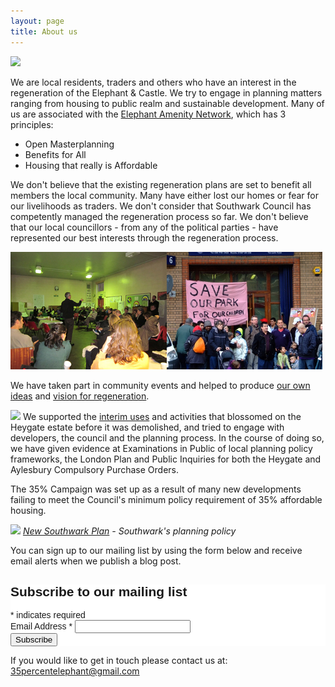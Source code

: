 ```yaml
---
layout: page
title: About us
---
```

![](http://crappistmartin.github.io/images/elephantamenitylogo.jpg)

We are local residents, traders and others who have an interest in the regeneration of the Elephant & Castle. We try to engage in planning matters ranging from housing to public realm and sustainable development. Many of us are associated with the <a href="http://elephantamenity.wordpress.com">Elephant Amenity Network</a>, which has 3 principles:

* Open Masterplanning
* Benefits for All
* Housing that really is Affordable

We don't believe that the existing regeneration plans are set to benefit all members the local community. Many have either lost our homes or fear for our livelihoods as traders. We don't consider that Southwark Council has competently managed the regeneration process so far. We don't believe that our local councillors - from any of the political parties - have represented our best interests through the regeneration process.

![](/img/ean.jpg)

We have taken part in community events and helped to produce <a href="http://elephantamenity.wordpress.com/2012/02/29/is-the-elephant-your-neighbourhood-summary-report/">our own ideas</a> and <a href="http://elephantamenity.wordpress.com/2011/06/24/visioning-workshop-report/">vision for regeneration</a>.

![](http://crappistmartin.github.io/images/forestfeast.jpg) We supported the <a href="http://elephantamenity.files.wordpress.com/2011/12/ean-interim-use-presentation-241111-web.pdf">interim uses</a> and activities that blossomed on the Heygate estate before it was demolished, and tried to engage with developers, the council and the planning process. In the course of doing so, we have given evidence at Examinations in Public of local planning policy frameworks, the London Plan and Public Inquiries for both the Heygate and Aylesbury Compulsory Purchase Orders.

The 35% Campaign was set up as a result of many new developments failing to meet the Council's minimum policy requirement of 35% affordable housing.

![](http://35percent.org/img/newsouthwarkplanah.png)
*[New Southwark Plan](http://www.southwark.gov.uk/download/downloads/id/12867/new_southwark_plan_preferred_option_consultation_version_web) - Southwark's planning policy*

You can sign up to our mailing list by using the form below and receive email alerts when we publish a blog post. 

<!-- Begin MailChimp Signup Form -->
<link href="//cdn-images.mailchimp.com/embedcode/classic-081711.css" rel="stylesheet" type="text/css">
<style type="text/css">
	#mc_embed_signup{background:#fff; clear:left; font:14px Helvetica,Arial,sans-serif; }
	/* Add your own MailChimp form style overrides in your site stylesheet or in this style block.
	   We recommend moving this block and the preceding CSS link to the HEAD of your HTML file. */
</style>
<div id="mc_embed_signup">
<form action="//35percent.us7.list-manage.com/subscribe/post?u=ec407214e6ff80d684df62bdf&amp;id=46c7727501" method="post" id="mc-embedded-subscribe-form" name="mc-embedded-subscribe-form" class="validate" target="_blank" novalidate>
	<h2>Subscribe to our mailing list</h2>
<div class="indicates-required"><span class="asterisk">*</span> indicates required</div>
<div class="mc-field-group">
	<label for="mce-EMAIL">Email Address  <span class="asterisk">*</span>
</label>
	<input type="email" value="" name="EMAIL" class="required email" id="mce-EMAIL">
</div>
	<div id="mce-responses" class="clear">
		<div class="response" id="mce-error-response" style="display:none"></div>
		<div class="response" id="mce-success-response" style="display:none"></div>
	</div>    <!-- real people should not fill this in and expect good things - do not remove this or risk form bot signups-->
    <div style="position: absolute; left: -5000px;"><input type="text" name="b_ec407214e6ff80d684df62bdf_46c7727501" tabindex="-1" value=""></div>
    <div class="clear"><input type="submit" value="Subscribe" name="subscribe" id="mc-embedded-subscribe" class="button"></div>
</form>
</div>
<script type='text/javascript' src='//s3.amazonaws.com/downloads.mailchimp.com/js/mc-validate.js'></script><script type='text/javascript'>(function($) {window.fnames = new Array(); window.ftypes = new Array();fnames[0]='EMAIL';ftypes[0]='email';fnames[1]='FNAME';ftypes[1]='text';fnames[2]='LNAME';ftypes[2]='text';}(jQuery));var $mcj = jQuery.noConflict(true);</script>
<!--End mc_embed_signup-->


If you would like to get in touch please contact us at:
<a href="mailto:35percentelephant@gmail.com">35percentelephant@gmail.com</a>

  
